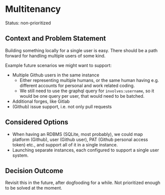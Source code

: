 # Multitenancy

Status: non-prioritized

## Context and Problem Statement

Building something locally for a single user is easy. There should be a path
forward for handling multiple users of some kind.

Example future scenarios we might want to support:
- Multiple Github users in the same instance
  - Either representing multiple humans, or the same human having e.g. different
    accounts for personal and work related coding.
  - We still need to use the graphql query for `involves:username`, so it would
    be one query per user, that would need to be batched.
- Additional forges, like Gitlab
- (Github) issue support, i.e. not only pull requests

## Considered Options

- When having an RDBMS (SQLite, most probably), we could map platform (Github),
  user (Github user), PAT (Github personal access token) etc., and support all
  of it in a single instance.
- Launching separate instances, each configured to support a single user system.

## Decision Outcome

Revisit this in the future, after dogfooding for a while. Not prioritized enough
to be solved at the moment.
